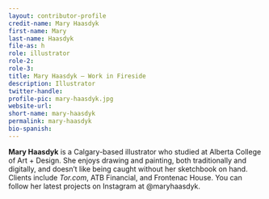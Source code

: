 ```yaml
---
layout: contributor-profile
credit-name: Mary Haasdyk
first-name: Mary
last-name: Haasdyk
file-as: h
role: illustrator
role-2:
role-3:
title: Mary Haasdyk — Work in Fireside
description: Illustrator
twitter-handle:
profile-pic: mary-haasdyk.jpg
website-url:
short-name: mary-haasdyk
permalink: mary-haasdyk
bio-spanish:
---
```

**Mary Haasdyk** is a Calgary-based illustrator who studied at Alberta College of Art + Design. She enjoys drawing and painting, both traditionally and digitally, and doesn’t like being caught without her sketchbook on hand. Clients include _Tor.com_, ATB Financial, and Frontenac House. You can follow her latest projects on Instagram at @maryhaasdyk.
